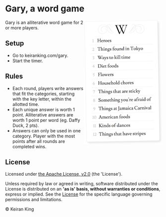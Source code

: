 # Gary, a word game

<img src="images/screenshot.png" align="right" width="250" height="400">

Gary is an alliterative word game for 2 or more players.

## Setup
* Go to keiranking.com/gary.
* Start the timer.

## Rules
* Each round, players write answers that fit the categories, starting with the key letter, within the allotted time.
* Each unique answer is worth 1 point. Alliterative answers are worth 1 point per word (eg. Daffy Duck, 2 pts).
* Answers can only be used in one category. Player with the most points after all rounds are completed wins.

## License
Licensed under [the Apache License, v2.0](http://www.apache.org/licenses/LICENSE-2.0) (the 'License').

Unless required by law or agreed in writing, software distributed under the License
is distributed on an **'as is' basis, without warranties or conditions**, express or implied.
See the [License](LICENSE.txt) for the specific language governing permissions and limitations.

&copy; Keiran King

